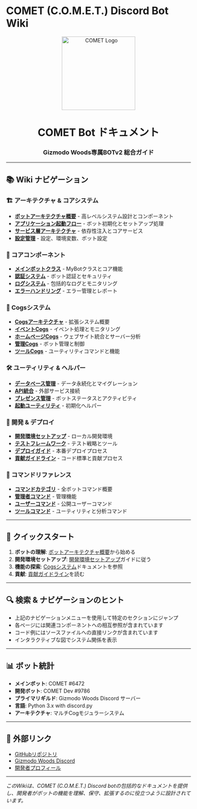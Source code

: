 # COMET (C.O.M.E.T.) Discord Bot Wiki

<div align="center">
    <img src="https://images.frwi.net/data/images/f573f557-1cd7-4f4e-b21b-22aa6f911634.png" alt="COMET Logo" width="200" height="200">
    <h1>COMET Bot ドキュメント</h1>
    <h3>Gizmodo Woods専属BOTv2 総合ガイド</h3>
</div>

---

## 📚 Wiki ナビゲーション

### 🏗️ アーキテクチャ & コアシステム
- [**ボットアーキテクチャ概要**](01-architecture/01-bot-architecture-overview.md) - 高レベルシステム設計とコンポーネント
- [**アプリケーション起動フロー**](01-architecture/02-application-startup-flow.md) - ボット初期化とセットアップ処理
- [**サービス層アーキテクチャ**](01-architecture/03-service-layer-architecture.md) - 依存性注入とコアサービス
- [**設定管理**](01-architecture/04-configuration-management.md) - 設定、環境変数、ボット設定

### 🔧 コアコンポーネント
- [**メインボットクラス**](02-core/01-main-bot-class.md) - MyBotクラスとコア機能
- [**認証システム**](02-core/02-authentication-system.md) - ボット認証とセキュリティ
- [**ログシステム**](02-core/03-logging-system.md) - 包括的なログとモニタリング
- [**エラーハンドリング**](02-core/04-error-handling.md) - エラー管理とレポート

### 🎯 Cogsシステム
- [**Cogsアーキテクチャ**](03-cogs/01-cogs-architecture.md) - 拡張システム概要
- [**イベントCogs**](03-cogs/02-events-cogs.md) - イベント処理とモニタリング
- [**ホームページCogs**](03-cogs/03-homepage-cogs.md) - ウェブサイト統合とサーバー分析
- [**管理Cogs**](03-cogs/04-management-cogs.md) - ボット管理と制御
- [**ツールCogs**](03-cogs/05-tool-cogs.md) - ユーティリティコマンドと機能

### 🛠️ ユーティリティ & ヘルパー
- [**データベース管理**](04-utilities/01-database-management.md) - データ永続化とマイグレーション
- [**API統合**](04-utilities/02-api-integration.md) - 外部サービス接続
- [**プレゼンス管理**](04-utilities/03-presence-management.md) - ボットステータスとアクティビティ
- [**起動ユーティリティ**](04-utilities/04-startup-utilities.md) - 初期化ヘルパー

### 🚀 開発 & デプロイ
- [**開発環境セットアップ**](05-development/01-development-setup.md) - ローカル開発環境
- [**テストフレームワーク**](05-development/02-testing-framework.md) - テスト戦略とツール
- [**デプロイガイド**](05-development/03-deployment-guide.md) - 本番デプロイプロセス
- [**貢献ガイドライン**](05-development/04-contributing-guidelines.md) - コード標準と貢献プロセス

### 📖 コマンドリファレンス
- [**コマンドカテゴリ**](06-commands/01-command-categories.md) - 全ボットコマンド概要
- [**管理者コマンド**](06-commands/02-admin-commands.md) - 管理機能
- [**ユーザーコマンド**](06-commands/03-user-commands.md) - 公開ユーザーコマンド
- [**ツールコマンド**](06-commands/04-tool-commands.md) - ユーティリティと分析コマンド

---

## 🎯 クイックスタート

1. **ボットの理解**: [ボットアーキテクチャ概要](01-architecture/01-bot-architecture-overview.md)から始める
2. **開発環境セットアップ**: [開発環境セットアップ](05-development/01-development-setup.md)ガイドに従う
3. **機能の探索**: [Cogsシステム](03-cogs/01-cogs-architecture.md)ドキュメントを参照
4. **貢献**: [貢献ガイドライン](05-development/04-contributing-guidelines.md)を読む

---

## 🔍 検索 & ナビゲーションのヒント

- 上記のナビゲーションメニューを使用して特定のセクションにジャンプ
- 各ページには関連コンポーネントへの相互参照が含まれています
- コード例にはソースファイルへの直接リンクが含まれています
- インタラクティブな図でシステム関係を表示

---

## 📊 ボット統計

- **メインボット**: COMET #6472
- **開発ボット**: COMET Dev #9786
- **プライマリギルド**: Gizmodo Woods Discord サーバー
- **言語**: Python 3.x with discord.py
- **アーキテクチャ**: マルチCogモジュラーシステム

---

## 🔗 外部リンク

- [GitHubリポジトリ](https://github.com/FreeWiFi7749/hfs-homepage-mg-bot)
- [Gizmodo Woods Discord](https://discord.gg/gizmodo)
- [開発者プロフィール](https://github.com/FreeWiFi7749)

---

*このWikiは、COMET (C.O.M.E.T.) Discord botの包括的なドキュメントを提供し、開発者がボットの機能を理解、保守、拡張するのに役立つように設計されています。*
